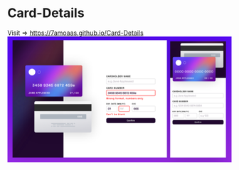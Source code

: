 # Card-Details
Visit => https://7amoaas.github.io/Card-Details
![alt text](https://raw.githubusercontent.com/7amoAAS/Card-Details/main/Preview.png)
